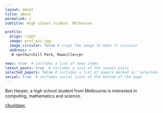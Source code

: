```yaml
---
layout: about
title: about
permalink: /
subtitle: High school student. Melbourne.

profile:
  align: right
  image: prof_pic.jpg
  image_circular: false # crops the image to make it circular
  address: >
   # <p>Churchill Park, Rowville</p>

news: true  # includes a list of news items
latest_posts: true  # includes a list of the newest posts
selected_papers: false # includes a list of papers marked as "selected={true}"
social: true  # includes social icons at the bottom of the page
---
```


Ben Harper, a high school student from Melbourne is interested in computing, mathematics and science.


 [r/buildapc](https://www.reddit.com/r/buildapc/)
